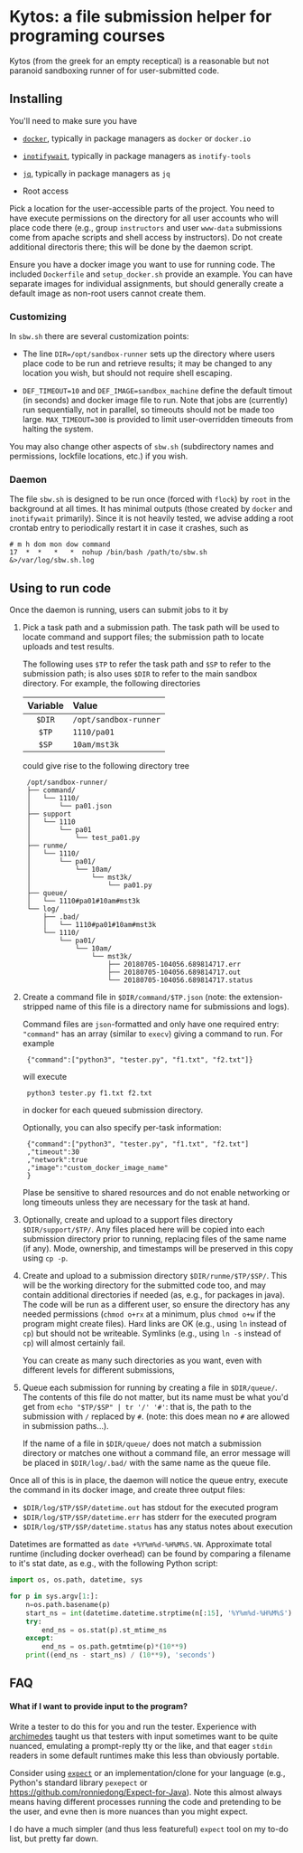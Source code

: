 # Kytos: a file submission helper for programing courses

Kytos (from the greek for an empty receptical) is a reasonable but not
paranoid sandboxing runner of for user-submitted code.

## Installing

You'll need to make sure you have

-   [`docker`](https://docker.io), typically in package managers as 
    `docker` or `docker.io`

-   [`inotifywait`](https://github.com/rvoicilas/inotify-tools), 
    typically in package managers as `inotify-tools`

-   [`jq`](https://stedolan.github.io/jq/), typically in package 
    managers as `jq`

-   Root access

Pick a location for the user-accessible parts of the project. You need
to have execute permissions on the directory for all user accounts who
will place code there (e.g., group `instructors` and user `www-data`
submissions come from apache scripts and shell access by instructors).
Do not create additional directoris there; this will be done by the
daemon script.

Ensure you have a docker image you want to use for running code. The
included `Dockerfile` and `setup_docker.sh` provide an example. You can
have separate images for individual assignments, but should generally 
create a default image as non-root users cannot create them.

### Customizing

In `sbw.sh` there are several customization points:

-   The line `DIR=/opt/sandbox-runner` sets up the directory where 
    users place code to be run and retrieve results; it may be changed 
    to any location you wish, but should not require shell escaping.

-   `DEF_TIMEOUT=10` and `DEF_IMAGE=sandbox_machine` define the default
    timout (in seconds) and docker image file to run. Note that jobs 
    are (currently) run sequentially, not in parallel, so timeouts 
    should not be made too large. `MAX_TIMEOUT=300` is provided to limit
    user-overridden timeouts from halting the system. 

You may also change other aspects of `sbw.sh` (subdirectory names and 
permissions, lockfile locations, etc.) if you wish.

### Daemon

The file `sbw.sh` is designed to be run once (forced with `flock`) by 
`root` in the background at all times. It has minimal outputs (those
created by `docker` and `inotifywait` primarily). Since it is not 
heavily tested, we advise adding a root crontab entry to periodically
restart it in case it crashes, such as

    # m h dom mon dow command
    17  *  *   *   *  nohup /bin/bash /path/to/sbw.sh &>/var/log/sbw.sh.log


## Using to run code

Once the daemon is running, users can submit jobs to it by

1. Pick a task path and a submission path. The task path will be used to
    locate command and support files; the submission path to locate
    uploads and test results.
    
    The following uses `$TP` to refer the task path and `$SP` to refer
    to the submission path; is also uses `$DIR` to refer to the main
    sandbox directory. For example, the following directories
    
     | Variable| Value                  |
     |:-------:|:-----------------------|
     | `$DIR`  | `/opt/sandbox-runner`  |
     | `$TP`   | `1110/pa01`            |
     | `$SP`   | `10am/mst3k`           |
     
    could give rise to the following directory tree
    
        /opt/sandbox-runner/
        ├── command/
        │   └── 1110/
        │       └── pa01.json
        ├── support
        │   └── 1110
        │       └── pa01
        │           └── test_pa01.py
        ├── runme/
        │   └── 1110/
        │       └── pa01/
        │           └── 10am/
        │               └── mst3k/
        │                   └── pa01.py
        ├── queue/
        │   └── 1110#pa01#10am#mst3k
        └── log/
            ├── .bad/
            │   └── 1110#pa01#10am#mst3k
            └── 1110/
                └── pa01/
                    └── 10am/
                        └── mst3k/
                            ├── 20180705-104056.689814717.err
                            ├── 20180705-104056.689814717.out
                            └── 20180705-104056.689814717.status



1. Create a command file in `$DIR/command/$TP.json` (note: the 
    extension-stripped name of this file is a directory name for
    submissions and logs).
    
    
    Command files are `json`-formatted and only have one required entry:
    `"command"` has an array (similar to `execv`) giving a command to
    run. For example
    
        {"command":["python3", "tester.py", "f1.txt", "f2.txt"]}
    
    will execute 
        
        python3 tester.py f1.txt f2.txt
    
    in docker for each queued submission directory.
    
    Optionally, you can also specify per-task information:
    
        {"command":["python3", "tester.py", "f1.txt", "f2.txt"]
        ,"timeout":30
        ,"network":true
        ,"image":"custom_docker_image_name"
        }
    
    Plase be sensitive to shared resources and do not enable networking
    or long timeouts unless they are necessary for the task at hand.

1. Optionally, create and upload to a support files directory 
    `$DIR/support/$TP/`. Any files placed here will be copied into each
    submission directory prior to running, replacing files of the same
    name (if any). Mode, ownership, and timestamps will be preserved
    in this copy using `cp -p`.

1. Create and upload to a submission directory `$DIR/runme/$TP/$SP/`.
    This will be the working directory for the submitted code too,
    and may contain additional directories if needed (as, e.g., for
    packages in java). The code will be run as a different user, so
    ensure the directory has any needed permissions (`chmod o+rx` at a
    minimum, plus `chmod o+w` if the program might create files).
    Hard links are OK (e.g., using `ln` instead of `cp`) but should not
    be writeable. Symlinks (e.g., using `ln -s` instead of `cp`) will
    almost certainly fail.
    
    You can create as many such directories as you want, even with
    different levels for different submissions,

1. Queue each submission for running by creating a file in
    `$DIR/queue/`. The contents of this file do not matter, but its
    name must be what you'd get from `echo "$TP/$SP" | tr '/' '#'`:
    that is, the path to the submission with `/` replaced by `#`.
    (note: this does mean no `#` are allowed in submission paths...).
    
    If the name of a file in `$DIR/queue/` does not match a submission
    directory or matches one without a command file, an error message
    will be placed in `$DIR/log/.bad/` with the same name as the queue
    file.

Once all of this is in place, the daemon will notice the queue entry,
execute the command in its docker image, and create three output files:

- `$DIR/log/$TP/$SP/datetime.out` has stdout for the executed program
- `$DIR/log/$TP/$SP/datetime.err` has stderr for the executed program
- `$DIR/log/$TP/$SP/datetime.status` has any status notes about execution

Datetimes are formatted as `date +%Y%m%d-%H%M%S.%N`. Approximate total
runtime (including docker overhead) can be found by comparing a filename
to it's stat date, as e.g., with the following Python script:

````python
import os, os.path, datetime, sys

for p in sys.argv[1:]:
    n=os.path.basename(p)
    start_ns = int(datetime.datetime.strptime(n[:15], '%Y%m%d-%H%M%S').timestamp())*(10**9) + int(n[16:25])
    try:
        end_ns = os.stat(p).st_mtime_ns
    except:
        end_ns = os.path.getmtime(p)*(10**9)
    print((end_ns - start_ns) / (10**9), 'seconds')
````

## FAQ

#### What if I want to provide input to the program?

Write a tester to do this for you and run the tester.  Experience with 
[archimedes](https://github.com/tychonievich/archimedes) taught us that
testers with input sometimes want to be quite nuanced, emulating a 
prompt-reply tty or the like, and that eager `stdin` readers in some
default runtimes make this less than obviously portable.

Consider using [`expect`](https://www.nist.gov/services-resources/software/expect)
or an implementation/clone  for your language (e.g., Python's 
standard library `pexepect` or
<https://github.com/ronniedong/Expect-for-Java>). Note this almost
always means having different processes running the code and pretending
to be the user, and evne then is more nuances than you might expect.

I do have a much simpler (and thus less featureful) `expect` tool on my
to-do list, but pretty far down.
